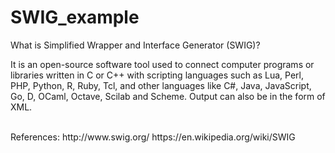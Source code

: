 # SWIG_example

What is Simplified Wrapper and Interface Generator (SWIG)?

It is an open-source software tool used to connect computer programs or libraries written in C or C++ with scripting languages such as Lua, Perl, PHP, Python, R, Ruby, Tcl, and other languages like C#, Java, JavaScript, Go, D, OCaml, Octave, Scilab and Scheme. Output can also be in the form of XML. 

<br/>
References:  
http://www.swig.org/  
https://en.wikipedia.org/wiki/SWIG
